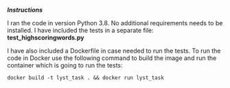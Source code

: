 ***Instructions***

I ran the code in version Python 3.8. No additional requirements needs to be installed. I have included
the tests in a separate file: **test_highscoringwords.py**

I have also included a Dockerfile in case needed to run the tests. 
To run the code in Docker use the following command to build the image and run the container which is going to run
the tests:
~~~
docker build -t lyst_task . && docker run lyst_task    
~~~
